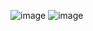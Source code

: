 ![image](https://github.com/user-attachments/assets/06f7c86c-237e-4503-b9cd-f431cb39a72c)
![image](https://github.com/canutes-26th-eyelash/canutes-26th-eyelash/assets/155060137/2005178c-9464-4673-afcb-0e6065777f61) 
